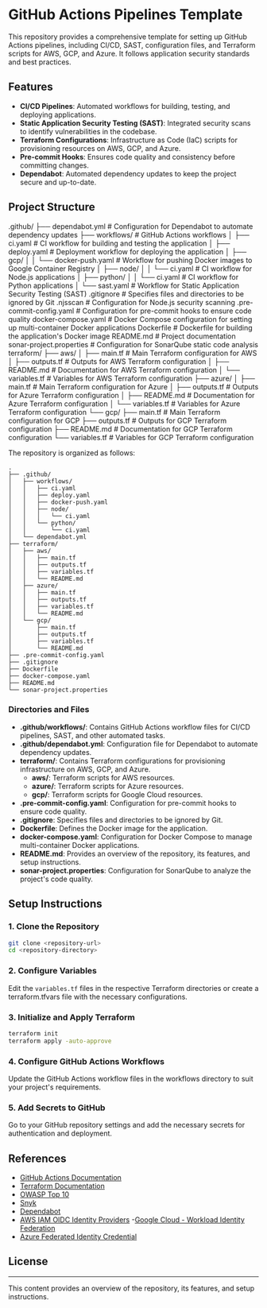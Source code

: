 # GitHub Actions Pipelines Template

This repository provides a comprehensive template for setting up GitHub Actions pipelines, including CI/CD, SAST, configuration files, and Terraform scripts for AWS, GCP, and Azure. It follows application security standards and best practices.

## Features

- **CI/CD Pipelines**: Automated workflows for building, testing, and deploying applications.
- **Static Application Security Testing (SAST)**: Integrated security scans to identify vulnerabilities in the codebase.
- **Terraform Configurations**: Infrastructure as Code (IaC) scripts for provisioning resources on AWS, GCP, and Azure.
- **Pre-commit Hooks**: Ensures code quality and consistency before committing changes.
- **Dependabot**: Automated dependency updates to keep the project secure and up-to-date.

## Project Structure

.github/ ├── dependabot.yml # Configuration for Dependabot to automate dependency updates ├── workflows/ # GitHub Actions workflows │ ├── ci.yaml # CI workflow for building and testing the application │ ├── deploy.yaml # Deployment workflow for deploying the application │ ├── gcp/ │ │ └── docker-push.yaml # Workflow for pushing Docker images to Google Container Registry │ ├── node/ │ │ └── ci.yaml # CI workflow for Node.js applications │ ├── python/ │ │ └── ci.yaml # CI workflow for Python applications │ └── sast.yaml # Workflow for Static Application Security Testing (SAST) .gitignore # Specifies files and directories to be ignored by Git .njsscan # Configuration for Node.js security scanning .pre-commit-config.yaml # Configuration for pre-commit hooks to ensure code quality docker-compose.yaml # Docker Compose configuration for setting up multi-container Docker applications Dockerfile # Dockerfile for building the application's Docker image README.md # Project documentation sonar-project.properties # Configuration for SonarQube static code analysis terraform/ ├── aws/ │ ├── main.tf # Main Terraform configuration for AWS │ ├── outputs.tf # Outputs for AWS Terraform configuration │ ├── README.md # Documentation for AWS Terraform configuration │ └── variables.tf # Variables for AWS Terraform configuration ├── azure/ │ ├── main.tf # Main Terraform configuration for Azure │ ├── outputs.tf # Outputs for Azure Terraform configuration │ ├── README.md # Documentation for Azure Terraform configuration │ └── variables.tf # Variables for Azure Terraform configuration └── gcp/ ├── main.tf # Main Terraform configuration for GCP ├── outputs.tf # Outputs for GCP Terraform configuration ├── README.md # Documentation for GCP Terraform configuration └── variables.tf # Variables for GCP Terraform configuration

The repository is organized as follows:

```plaintext
.
├── .github/
│   ├── workflows/
│   │   ├── ci.yaml
│   │   ├── deploy.yaml
│   │   ├── docker-push.yaml
│   │   ├── node/
│   │   │   └── ci.yaml
│   │   └── python/
│   │       └── ci.yaml
│   └── dependabot.yml
├── terraform/
│   ├── aws/
│   │   ├── main.tf
│   │   ├── outputs.tf
│   │   ├── variables.tf
│   │   └── README.md
│   ├── azure/
│   │   ├── main.tf
│   │   ├── outputs.tf
│   │   ├── variables.tf
│   │   └── README.md
│   └── gcp/
│       ├── main.tf
│       ├── outputs.tf
│       ├── variables.tf
│       └── README.md
├── .pre-commit-config.yaml
├── .gitignore
├── Dockerfile
├── docker-compose.yaml
├── README.md
└── sonar-project.properties
```

### Directories and Files

- **.github/workflows/**: Contains GitHub Actions workflow files for CI/CD pipelines, SAST, and other automated tasks.
- **.github/dependabot.yml**: Configuration file for Dependabot to automate dependency updates.
- **terraform/**: Contains Terraform configurations for provisioning infrastructure on AWS, GCP, and Azure.
  - **aws/**: Terraform scripts for AWS resources.
  - **azure/**: Terraform scripts for Azure resources.
  - **gcp/**: Terraform scripts for Google Cloud resources.
- **.pre-commit-config.yaml**: Configuration for pre-commit hooks to ensure code quality.
- **.gitignore**: Specifies files and directories to be ignored by Git.
- **Dockerfile**: Defines the Docker image for the application.
- **docker-compose.yaml**: Configuration for Docker Compose to manage multi-container Docker applications.
- **README.md**: Provides an overview of the repository, its features, and setup instructions.
- **sonar-project.properties**: Configuration for SonarQube to analyze the project's code quality.

## Setup Instructions

### 1. Clone the Repository

```bash
git clone <repository-url>
cd <repository-directory>
```

### 2. Configure Variables

Edit the `variables.tf` files in the respective Terraform directories or create a terraform.tfvars file with the necessary configurations.

### 3. Initialize and Apply Terraform

```bash
terraform init
terraform apply -auto-approve
```

### 4. Configure GitHub Actions Workflows

Update the GitHub Actions workflow files in the workflows directory to suit your project's requirements.

### 5. Add Secrets to GitHub

Go to your GitHub repository settings and add the necessary secrets for authentication and deployment.

## References

- [GitHub Actions Documentation](https://docs.github.com/en/actions)
- [Terraform Documentation](https://learn.hashicorp.com/tutorials/terraform/cloud-workspace)
- [OWASP Top 10](https://owasp.org/www-project-top-ten/)
- [Snyk](https://snyk.io/)
- [Dependabot](https://docs.github.com/en/code-security/supply-chain-security/keeping-your-dependencies-updated-automatically)
- [AWS IAM OIDC Identity Providers](https://docs.aws.amazon.com/IAM/latest/UserGuide/id_roles_providers_oidc.html)
-[Google Cloud - Workload Identity Federation](https://cloud.google.com/iam/docs/workload-identity-federation)
- [Azure Federated Identity Credential](https://learn.microsoft.com/en-us/entra/workload-id/workload-identity-federation)

## License

---
This content provides an overview of the repository, its features, and setup instructions.
